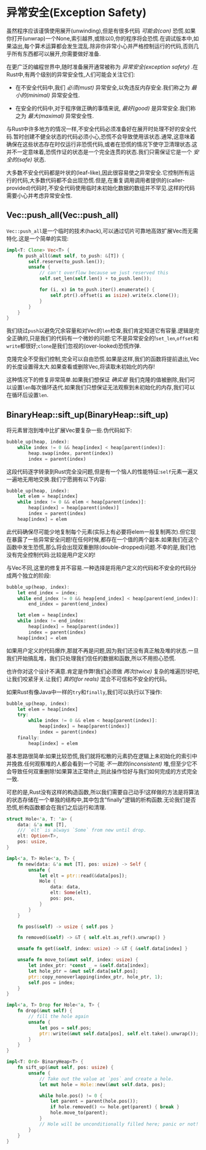 # 异常安全(Exception Safety)

虽然程序应该谨慎使用展开(unwinding),但是有很多代码 *可能会(can)* 恐慌.如果你打开(unwrap)一个None,索引越界,或除以0,你的程序将会恐慌.在调试版本中,如果溢出,每个算术运算都会发生混乱.除非你非常小心并严格控制运行的代码,否则几乎所有东西都可以展开,你需要做好准备.

在更广泛的编程世界中,随时准备展开通常被称为 *异常安全(exception safety)* .在Rust中,有两个级别的异常安全性,人们可能会关注它们:

- 在不安全代码中,我们 *必须(must)* 异常安全,以免违反内存安全.我们称之为 *最小的(minimal)* 异常安全性.

- 在安全的代码中,对于程序做正确的事情来说, *最好(good)* 是异常安全.我们称之为 *最大(maximal)* 异常安全性.

与Rust中许多地方的情况一样,不安全代码必须准备好在展开时处理不好的安全代码.暂时创建不健全状态的代码必须小心,恐慌不会导致使用该状态.通常,这意味着确保在这些状态存在时仅运行非恐慌代码,或者在恐慌的情况下使守卫清理状态.这并不一定意味着,恐慌作证的状态是一个完全连贯的状态.我们只需保证它是一个 *安全的(safe)* 状态.

大多数不安全代码都是叶状的(leaf-like),因此很容易使之异常安全.它控制所有运行的代码,大多数代码都不会出现恐慌.但是,在重复调用调用者提供的(caller-provided)代码时,不安全代码使用临时未初始化数据的数组并不罕见.这样的代码需要小心并考虑异常安全性.

## Vec::push_all(Vec::push_all)

`Vec::push_all`是一个临时的技术(hack),可以通过切片可靠地高效扩展Vec而无需特化.这是一个简单的实现:

```Rust
impl<T: Clone> Vec<T> {
    fn push_all(&mut self, to_push: &[T]) {
        self.reserve(to_push.len());
        unsafe {
            // can't overflow because we just reserved this
            self.set_len(self.len() + to_push.len());

            for (i, x) in to_push.iter().enumerate() {
                self.ptr().offset(i as isize).write(x.clone());
            }
        }
    }
}
```

我们绕过`push`以避免冗余容量和对Vec的`len`检查,我们肯定知道它有容量.逻辑是完全正确的,只是我们的代码有一个微妙的问题:它不是异常安全的!`set_len`,`offset`和`write`都很好;`clone`是我们忽视的(over-looked)恐慌炸弹.

克隆完全不受我们控制,完全可以自由恐慌.如果是这样,我们的函数将提前退出,Vec的长度设置得太大.如果查看或删除Vec,将读取未初始化的内存!

这种情况下的修复非常简单.如果我们想保证 *确实是* 我们克隆的值被删除,我们可以设置`len`每次循环迭代.如果我们只想保证无法观察到未初始化的内存,我们可以在循环后设置`len`.

## BinaryHeap::sift_up(BinaryHeap::sift_up)

将元素冒泡到堆中比扩展Vec要复杂一些.伪代码如下:

```Rust (pseudocode)
bubble_up(heap, index):
    while index != 0 && heap[index] < heap[parent(index)]:
        heap.swap(index, parent(index))
        index = parent(index)
```

这段代码逐字转录到Rust完全没问题,但是有一个恼人的性能特征:`self`元素一遍又一遍地无用地交换.我们宁愿拥有以下内容:

```Rust (pseudocode)
bubble_up(heap, index):
    let elem = heap[index]
    while index != 0 && elem < heap[parent(index)]:
        heap[index] = heap[parent(index)]
        index = parent(index)
    heap[index] = elem
```

此代码确保尽可能少地复制每个元素(实际上有必要将elem一般复制两次).但它现在暴露了一些异常安全问题!在任何时候,都存在一个值的两个副本.如果我们在这个函数中发生恐慌,那么将会出现双重删除(double-dropped)问题.不幸的是,我们也没有完全控制代码:比较是用户定义的!

与Vec不同,这里的修复并不容易.一种选择是将用户定义的代码和不安全的代码分成两个独立的阶段:

```Rust (pseudocode)
bubble_up(heap, index):
    let end_index = index;
    while end_index != 0 && heap[end_index] < heap[parent(end_index)]:
        end_index = parent(end_index)

    let elem = heap[index]
    while index != end_index:
        heap[index] = heap[parent(index)]
        index = parent(index)
    heap[index] = elem
```

如果用户定义的代码爆炸,那就不再是问题,因为我们还没有真正触及堆的状态.一旦我们开始搞乱堆，我们只处理我们信任的数据和函数,所以不用担心恐慌.

也许你对这个设计不满意.肯定是作弊!我们必须做 *两次(twice)* 复杂的堆遍历!好吧,让我们咬紧牙关.让我们 *真的(for reals)* 混合不可信和不安全的代码。

如果Rust有像Java中一样的`try`和`finally`,我们可以执行以下操作:

```Rust (pseudocode)
bubble_up(heap, index):
    let elem = heap[index]
    try:
        while index != 0 && elem < heap[parent(index)]:
            heap[index] = heap[parent(index)]
            index = parent(index)
    finally:
        heap[index] = elem
```

基本思路很简单:如果比较恐慌,我们就将松散的元素扔在逻辑上未初始化的索引中并挽救.任何观察堆的人都会看到一个可能 *不一致的(inconsistent)* 堆,但至少它不会导致任何双重删除!如果算法正常终止,则此操作恰好与我们如何完成的方式完全一致.

可悲的是,Rust没有这样的构造函数,所以我们需要自己动手!这样做的方法是将算法的状态存储在一个单独的结构中,其中包含"finally"逻辑的析构函数.无论我们是否恐慌,析构函数都会在我们之后运行和清理.

```Rust
struct Hole<'a, T: 'a> {
    data: &'a mut [T],
    /// `elt` is always `Some` from new until drop.
    elt: Option<T>,
    pos: usize,
}

impl<'a, T> Hole<'a, T> {
    fn new(data: &'a mut [T], pos: usize) -> Self {
        unsafe {
            let elt = ptr::read(&data[pos]);
            Hole {
                data: data,
                elt: Some(elt),
                pos: pos,
            }
        }
    }

    fn pos(&self) -> usize { self.pos }

    fn removed(&self) -> &T { self.elt.as_ref().unwrap() }

    unsafe fn get(&self, index: usize) -> &T { &self.data[index] }

    unsafe fn move_to(&mut self, index: usize) {
        let index_ptr: *const _ = &self.data[index];
        let hole_ptr = &mut self.data[self.pos];
        ptr::copy_nonoverlapping(index_ptr, hole_ptr, 1);
        self.pos = index;
    }
}

impl<'a, T> Drop for Hole<'a, T> {
    fn drop(&mut self) {
        // fill the hole again
        unsafe {
            let pos = self.pos;
            ptr::write(&mut self.data[pos], self.elt.take().unwrap());
        }
    }
}

impl<T: Ord> BinaryHeap<T> {
    fn sift_up(&mut self, pos: usize) {
        unsafe {
            // Take out the value at `pos` and create a hole.
            let mut hole = Hole::new(&mut self.data, pos);

            while hole.pos() != 0 {
                let parent = parent(hole.pos());
                if hole.removed() <= hole.get(parent) { break }
                hole.move_to(parent);
            }
            // Hole will be unconditionally filled here; panic or not!
        }
    }
}
```
